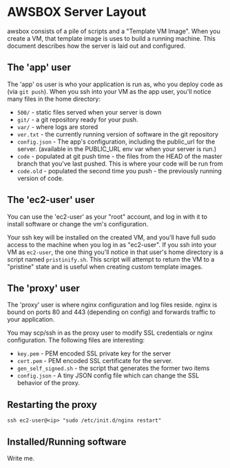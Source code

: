 # AWSBOX Server Layout

awsbox consists of a pile of scripts and a "Template VM Image".  When you
create a VM, that template image is uses to build a running machine.
This document describes how the server is laid out and configured.

## The 'app' user

The 'app' os user is who your application is run as, who you deploy code as
(via `git push`).  When you ssh into your VM as the app user, you'll notice
many files in the home directory:

  * `500/` - static files served when your server is down
  * `git/` - a git repository ready for your push.
  * `var/` - where logs are stored
  * `ver.txt` - the currently running version of software in the git repository
  * `config.json` - The app's configuration, including the public_url for the
    server.  (available in the PUBLIC_URL env var when your server is run.)
  * `code` - populated at git push time - the files from the HEAD of the master
    branch that you've last pushed.  This is where your code will be run from
  * `code.old` - populated the second time you push - the previously running version
    of code.

## The 'ec2-user' user

You can use the 'ec2-user' as your "root" account, and log in with it to
install software or change the vm's configuration.

Your ssh key will be installed on the created VM, and you'll have full
sudo access to the machine when you log in as "ec2-user".  If you ssh
into your VM as `ec2-user`, the one thing you'll notice in that user's
home directory is a script named `pristinify.sh`.  This script will
attempt to return the VM to a "pristine" state and is useful when
creating custom template images.

## The 'proxy' user

The 'proxy' user is where nginx configuration and log files reside.  nginx
is bound on ports 80 and 443 (depending on config) and forwards traffic
to your application.

You may scp/ssh in as the proxy user to modify SSL credentials or nginx
configuration.  The following files are interesting:

  * `key.pem` - PEM encoded SSL private key for the server
  * `cert.pem` - PEM encoded SSL certificate for the server.
  * `gen_self_signed.sh` - the script that generates the former two items
  * `config.json` - A tiny JSON config file which can change the SSL
    behavior of the proxy.

## Restarting the proxy

    ssh ec2-user@<ip> "sudo /etc/init.d/nginx restart"

## Installed/Running software

Write me.
